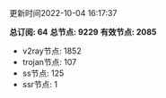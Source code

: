 更新时间2022-10-04 16:17:37

**总订阅: 64**
**总节点: 9229**
**有效节点: 2085**
- v2ray节点: 1852
- trojan节点: 107
- ss节点: 125
- ssr节点: 1
